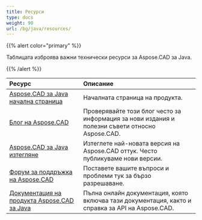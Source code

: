 ```yaml
---
title: Ресурси
type: docs
weight: 90
url: /bg/java/resources/
---
```


{{% alert color="primary" %}}

Таблицата изброява важни технически ресурси за Aspose.CAD за Java.

{{% /alert %}}

|**Ресурс**|**Описание**|
| :- | :- |
|[Aspose.CAD за Java начална страница](https://products.aspose.com/cad/java/)|Началната страница на продукта.|
|[Блог на Aspose.CAD](https://blog.aspose.com/category/cad/)|Проверявайте този блог често за информация за нови издания и полезни съвети относно Aspose.CAD.|
|[Aspose.CAD за Java изтегляне](https://releases.aspose.com/java/repo/com/aspose/aspose-cad/)|Изтеглете най-новата версия на Aspose.CAD оттук. Често публикуваме нови версии.|
|[Форум за поддръжка на Aspose.CAD](https://forum.aspose.com/c/cad/19)|Поставете вашите въпроси и проблеми тук за бързо разрешаване.|
|[Документация на продукта Aspose.CAD за Java](https://docs.aspose.com/cad/java/)|Пълна онлайн документация, която включва тази документация, както и справка за API на Aspose.CAD.|
